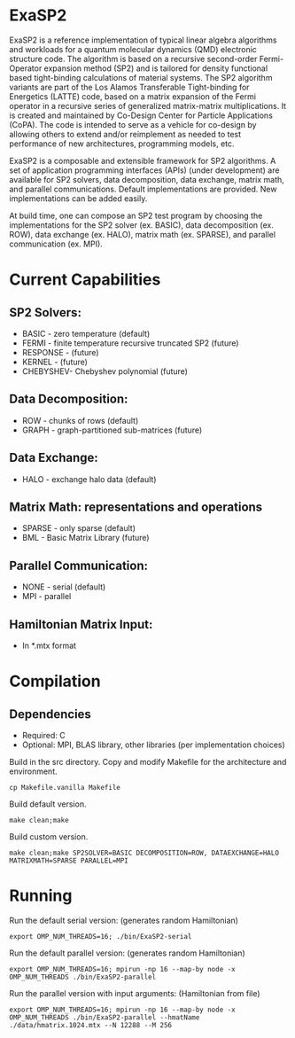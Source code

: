 # ExaSP2 

ExaSP2 is a reference implementation of typical linear algebra
algorithms and workloads for a quantum molecular dynamics (QMD)
electronic structure code. The algorithm is based on a recursive
second-order Fermi-Operator expansion method (SP2) and is tailored
for density functional based tight-binding calculations of
material systems. The SP2 algorithm variants are part of the Los Alamos 
Transferable Tight-binding for Energetics (LATTE) code, based on 
a matrix expansion of the Fermi operator in a recursive series 
of generalized matrix-matrix multiplications. 
It is created and maintained by Co-Design Center for Particle 
Applications (CoPA). The code is intended
to serve as a vehicle for co-design by allowing others to extend 
and/or reimplement as needed to test performance of new 
architectures, programming models, etc.

ExaSP2 is a composable and extensible framework for SP2 algorithms.
A set of application programming interfaces (APIs) (under development) are 
available for SP2 solvers, data decomposition, data exchange, matrix math, 
and parallel communications. Default implementations are provided. New 
implementations can be added easily.

At build time, one can compose an SP2 test program by choosing the 
implementations for the SP2 solver (ex. BASIC), data decomposition (ex. ROW),
data exchange (ex. HALO), matrix math (ex. SPARSE), and parallel communication
(ex. MPI).

# Current Capabilities

## SP2 Solvers:
 * BASIC    - zero temperature (default)
 * FERMI    - finite temperature recursive truncated SP2 (future)
 * RESPONSE - (future)
 * KERNEL   - (future)
 * CHEBYSHEV- Chebyshev polynomial (future)

## Data Decomposition:
 * ROW   - chunks of rows (default)
 * GRAPH - graph-partitioned sub-matrices (future)

## Data Exchange:
 * HALO - exchange halo data (default)

## Matrix Math: representations and operations
 * SPARSE - only sparse (default)
 * BML    - Basic Matrix Library (future)

## Parallel Communication:
 * NONE - serial (default)
 * MPI  - parallel

## Hamiltonian Matrix Input:
 * In *.mtx format

# Compilation

## Dependencies
 * Required: C
 * Optional: MPI, BLAS library, other libraries (per implementation choices)

Build in the src directory.
Copy and modify Makefile for the architecture and environment.
```
cp Makefile.vanilla Makefile
```

Build default version.
```
make clean;make
```

Build custom version.
```
make clean;make SP2SOLVER=BASIC DECOMPOSITION=ROW, DATAEXCHANGE=HALO MATRIXMATH=SPARSE PARALLEL=MPI
```

# Running

Run the default serial version: (generates random Hamiltonian)
```
export OMP_NUM_THREADS=16; ./bin/ExaSP2-serial
```
Run the default parallel version: (generates random Hamiltonian)
```
export OMP_NUM_THREADS=16; mpirun -np 16 --map-by node -x OMP_NUM_THREADS ./bin/ExaSP2-parallel
```

Run the parallel version with input arguments: (Hamiltonian from file)
```
export OMP_NUM_THREADS=16; mpirun -np 16 --map-by node -x OMP_NUM_THREADS ./bin/ExaSP2-parallel --hmatName ./data/hmatrix.1024.mtx --N 12288 --M 256
```
